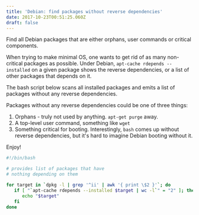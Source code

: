 ```yaml
---
title: 'Debian: find packages without reverse dependencies'
date: 2017-10-23T00:51:25.060Z
draft: false
---
```

Find all Debian packages that are either orphans, user commands or critical components. <!-- more --> 

When trying to make minimal OS, one wants to get rid of as many non-critical packages as possible.  Under Debian, `apt-cache rdepends --installed` on a given package shows the reverse dependencies, or a list of other packages that depends on it.

The bash script below scans all installed packages and emits a list of packages without any reverse dependencies.

Packages without any reverse dependencies could be one of three things:

1. Orphans - truly not used by anything. `apt-get purge` away.
2. A top-level user command, something like `wget`
3. Something critical for booting. Interestingly, `bash` comes up without reverse dependencies, but it's hard to imagine Debian booting without it.


Enjoy!


```bash
#!/bin/bash

# provides list of packages that have
# nothing depending on them

for target in `dpkg -l | grep '^ii' | awk '{ print \$2 }'`; do
   if [ "`apt-cache rdepends --installed $target | wc -l`" = "2" ]; then
      echo "$target"
   fi
done
```

